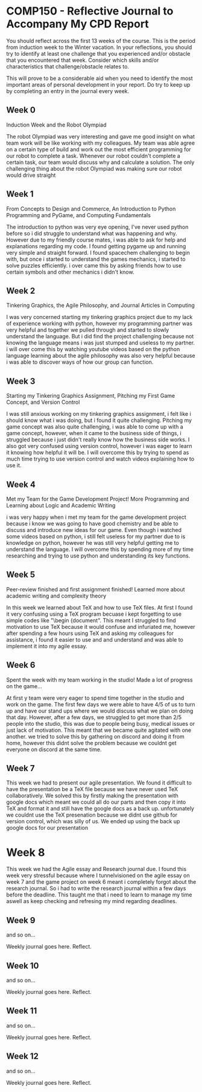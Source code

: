 # COMP150 - Reflective Journal to Accompany My CPD Report

You should reflect across the first 13 weeks of the course. This is the period from induction week to the Winter vacation. In your reflections, you should try to identify at least one challenge that you experienced and/or obstacle that you encountered that week. Consider which skills and/or characteristics that challenge/obstacle relates to. 

This will prove to be a considerable aid when you need to identify the most important areas of personal development in your report. Do try to keep up by completing an entry in the journal every week.

## Week 0

Induction Week and the Robot Olympiad

The robot Olympiad was very interesting and gave me good insight on what team work will be like working with my colleagues. My team was able agree on a certain type of build and work out the most efficient programming for our robot to complete a task. Whenever our robot couldn't complete a certain task, our team would discuss why and calculate a solution. The only challenging thing about the robot Olympiad was making sure our robot would drive straight

## Week 1

From Concepts to Design and Commerce, An Introduction to Python Programming and PyGame, and Computing Fundamentals

The introduction to python was very eye opening, I've never used python before so i did struggle to understand what was happening and why. However due to my friendly course mates, i was able to ask for help and explanations regarding my code. I found getting pygame up and running very simple and straight forward. I found spacechem challenging to begin with, but once i started to understand the games mechanics, i started to solve puzzles efficiently. i over came this by asking friends how to use certain symbols and other mechanics i didn't know.

## Week 2

Tinkering Graphics, the Agile Philosophy, and Journal Articles in Computing

I was very concerned starting my tinkering graphics project due to my lack of experience working with python, however my programming partner was very helpful and together we pulled through and started to slowly understand the language. But i did find the project challenging because not knowing the language means i was just stumped and useless to my partner. i will over come this by watching youtube videos based on the python language learning about the agile philosophy was also very helpful because i was able to discover ways of how our group can function.

## Week 3

Starting my Tinkering Graphics Assignment, Pitching my First Game Concept, and Version Control

I was still anxious working on my tinkering graphics assignment, i felt like i should know what i was doing, but i found it quite challenging. Pitching my game concept was also quite challenging, i was able to come up with a game concept, however, when it came to the business side of things, i struggled because i just didn't really know how the business side works. I also got very confused using version control, however i was eager to learn it knowing how helpful it will be. I will overcome this by trying to spend as much time trying to use version control and watch videos explaining how to use it.
## Week 4

Met my Team for the Game Development Project! More Programming and Learning about Logic and Academic Writing

i was very happy when i met my team for the game development project because i know we was going to have good chemistry and be able to discuss and introduce new ideas for our game. Even though i watched some videos based on python, i still felt useless for my partner due to is knowledge on python, however he was still very helpful getting me to understand the language. I will overcome this by spending more of my time researching and trying to use python and understanding its key functions.

## Week 5

Peer-review finished and first assignment finished! Learned more about academic writing and complexity theory

In this week we learned about TeX and how to use TeX files. At first I found it very confusing using a TeX program becuase i kept forgetting to use simple codes like "\begin {document". This meant I struggled to find motivation to use TeX because it would confuse and infuriated me, however after spending a few hours using TeX and asking my colleagues for assistance, i found it easier to use and and understand and was able to implement it into my agile essay. 

## Week 6

Spent the week with my team working in the studio! Made a lot of progress on the game...

At first y team were very eager to spend time together in the studio and work on the game. The first few days we were able to have 4/5 of us to turn up and have our stand ups where we would discuss what we plan on doing that day. However, after a few days, we struggled to get more than 2/5 people into the studio, this was due to people being busy, medical issues or just lack of motivation. This meant that we became quite agitated with one another. we tried to solve this by gathering on discord and doing it from home, however this didnt solve the problem because we couldnt get everyone on discord at the same time.

## Week 7

This week we had to present our agile presentation. We found it difficult to have the presentation be a TeX file because we have never used TeX collaboratively. We solved this by firstly making the presentation with google docs which meant we could all do our parts and then copy it into TeX and format it and still have the google docs as a back up. unfortunately we couldnt use the TeX presenation because we didnt use github for version control, which was silly of us. We ended up using the back up google docs for our presentation

# Week 8

This week we had the Agile essay and Research journal due. I found this week very stressful because where I tunnelvisioned on the agile essay on week 7 and the game project on week 6 meant i completely forgot about the research journal. So i had to write the research journal within a few days before the deadline. This taught me that i need to learn to manage my time aswell as keep checking and refresing my mind regarding deadlines.

## Week 9

and so on...

Weekly journal goes here. Reflect.

## Week 10

and so on...

Weekly journal goes here. Reflect.

## Week 11

and so on...

Weekly journal goes here. Reflect.

## Week 12

and so on...

Weekly journal goes here. Reflect.

